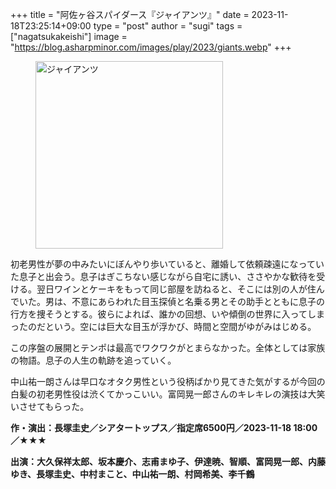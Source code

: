 +++
title = "阿佐ヶ谷スパイダース『ジャイアンツ』"
date = 2023-11-18T23:25:14+09:00
type = "post"
author = "sugi"
tags = ["nagatsukakeishi"]
image = "https://blog.asharpminor.com/images/play/2023/giants.webp"
+++
<figure class="alignleft"><img src="/images/play/2023/giants.webp" alt="ジャイアンツ" style="width: 300px !important;"></figure>

初老男性が夢の中みたいにぼんやり歩いていると、離婚して依頼疎遠になっていた息子と出会う。息子はぎこちない感じながら自宅に誘い、ささやかな歓待を受ける。翌日ワインとケーキをもって同じ部屋を訪ねると、そこには別の人が住んでいた。男は、不意にあらわれた目玉探偵と名乗る男とその助手とともに息子の行方を捜そうとする。彼らによれば、誰かの回想、いや傾倒の世界に入ってしまったのだという。空には巨大な目玉が浮かび、時間と空間がゆがみはじめる。

この序盤の展開とテンポは最高でワクワクがとまらなかった。全体としては家族の物語。息子の人生の軌跡を追っていく。

中山祐一朗さんは早口なオタク男性という役柄ばかり見てきた気がするが今回の白髪の初老男性役は渋くてかっこいい。富岡晃一郎さんのキレキレの演技は大笑いさせてもらった。

**作・演出：長塚圭史／シアタートップス／指定席6500円／2023-11-18 18:00／★★★**

**出演：大久保祥太郎、坂本慶介、志甫まゆ子、伊達暁、智順、富岡晃一郎、内藤ゆき、長塚圭史、中村まこと、中山祐一朗、村岡希美、李千鶴**